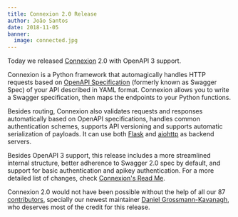 ```yaml
---
title: Connexion 2.0 Release
author: João Santos
date: 2018-11-05
banner:
  image: connected.jpg
---
```


Today we released [Connexion](https://github.com/zalando/connexion) 2.0 with OpenAPI 3 support.

Connexion is a Python framework that automagically handles HTTP requests based on [OpenAPI Specification](https://www.openapis.org/)
(formerly known as Swagger Spec) of your API described in YAML format. Connexion allows you to write a Swagger specification,
then maps the endpoints to your Python functions.

Besides routing, Connexion also validates requests and responses automatically based on OpenAPI specifications, handles common
authentication schemes, supports API versioning and supports automatic serialization of payloads. It can use both
[Flask](http://flask.pocoo.org/) and [aiohttp](https://github.com/aio-libs/aiohttp) as backend servers.

Besides OpenAPI 3 support, this release includes a more streamlined internal structure, better adherence to Swagger 2.0 spec by
default, and support for basic authentication and apikey authentication. For a more detailed list of changes, check
[Connexion's Read Me](https://github.com/zalando/connexion/#new-in-connexion-20).

Connexion 2.0 would not have been possible without the help of all our 87
[contributors](https://github.com/zalando/connexion/graphs/contributors), specially our newest maintainer
[Daniel Grossmann-Kavanagh](https://me.dtkav.com/), who deserves most of the credit for this release.
